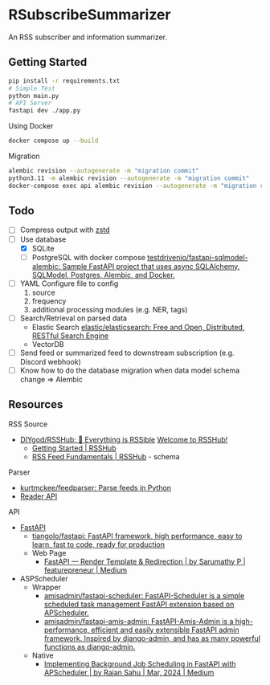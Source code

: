 # RSubscribeSummarizer

An RSS subscriber and information summarizer.

## Getting Started

```bash
pip install -r requirements.txt
# Simple Test
python main.py
# API Server
fastapi dev ./app.py
```

Using Docker

```bash
docker compose up --build
```

Migration

```bash
alembic revision --autogenerate -m "migration commit"
python3.11 -m alembic revision --autogenerate -m "migration commit"
docker-compose exec api alembic revision --autogenerate -m "migration commit"
```

## Todo

- [ ] Compress output with [zstd](https://github.com/facebook/zstd)
- [ ] Use database
  - [X] SQLite
  - [ ] PostgreSQL with docker compose [testdrivenio/fastapi-sqlmodel-alembic: Sample FastAPI project that uses async SQLAlchemy, SQLModel, Postgres, Alembic, and Docker.](https://github.com/testdrivenio/fastapi-sqlmodel-alembic/tree/main)
- [ ] YAML Configure file to config
  1. source
  2. frequency
  3. additional processing modules (e.g. NER, tags)
- [ ] Search/Retrieval on parsed data
  - Elastic Search [elastic/elasticsearch: Free and Open, Distributed, RESTful Search Engine](https://github.com/elastic/elasticsearch)
  - VectorDB
- [ ] Send feed or summarized feed to downstream subscription (e.g. Discord webhook)
- [ ] Know how to do the database migration when data model schema change => Alembic

## Resources

RSS Source

- [DIYgod/RSSHub: 🧡 Everything is RSSible](https://github.com/DIYgod/RSSHub) [Welcome to RSSHub!](https://rsshub.app/)
  - [Getting Started | RSSHub](https://docs.rsshub.app/guide/)
  - [RSS Feed Fundamentals | RSSHub](https://docs.rsshub.app/joinus/advanced/advanced-feed) - schema

Parser

- [kurtmckee/feedparser: Parse feeds in Python](https://github.com/kurtmckee/feedparser)
- [Reader API](https://jina.ai/reader)

API

- [FastAPI](https://fastapi.tiangolo.com/)
  - [tiangolo/fastapi: FastAPI framework, high performance, easy to learn, fast to code, ready for production](https://github.com/tiangolo/fastapi)
  - Web Page
    - [FastAPI — Render Template & Redirection | by Sarumathy P | featurepreneur | Medium](https://medium.com/featurepreneur/fastapi-render-template-redirection-c98a26ae1e2a)
- ASPScheduler
  - Wrapper
    - [amisadmin/fastapi-scheduler: FastAPI-Scheduler is a simple scheduled task management FastAPI extension based on APScheduler.](https://github.com/amisadmin/fastapi-scheduler)
    - [amisadmin/fastapi-amis-admin: FastAPI-Amis-Admin is a high-performance, efficient and easily extensible FastAPI admin framework. Inspired by django-admin, and has as many powerful functions as django-admin.](https://github.com/amisadmin/fastapi-amis-admin)
  - Native
    - [Implementing Background Job Scheduling in FastAPI with APScheduler | by Rajan Sahu | Mar, 2024 | Medium](https://rajansahu713.medium.com/implementing-background-job-scheduling-in-fastapi-with-apscheduler-6f5fdabf3186)

